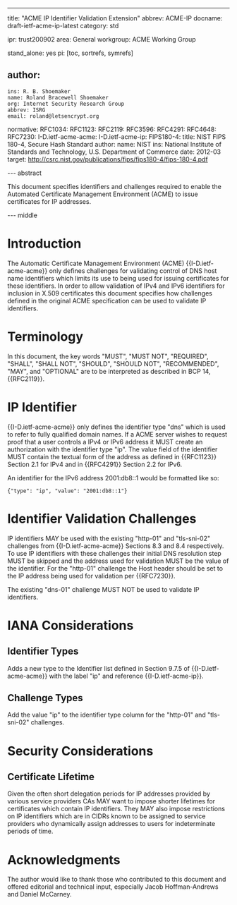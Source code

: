 ---
title: "ACME IP Identifier Validation Extension"
abbrev: ACME-IP
docname: draft-ietf-acme-ip-latest
category: std

ipr: trust200902
area: General
workgroup: ACME Working Group

stand_alone: yes
pi: [toc, sortrefs, symrefs]

author:
 -
    ins: R. B. Shoemaker
    name: Roland Bracewell Shoemaker
    org: Internet Security Research Group
    abbrev: ISRG
    email: roland@letsencrypt.org

normative:
  RFC1034:
  RFC1123:
  RFC2119:
  RFC3596:
  RFC4291:
  RFC4648:
  RFC7230:
  I-D.ietf-acme-acme:
  I-D.ietf-acme-ip:
  FIPS180-4:
    title: NIST FIPS 180-4, Secure Hash Standard
    author:
      name: NIST
      ins: National Institute of Standards and Technology, U.S. Department of Commerce
    date: 2012-03
    target: http://csrc.nist.gov/publications/fips/fips180-4/fips-180-4.pdf

--- abstract

This document specifies identifiers and challenges required to enable the Automated Certificate Management Environment (ACME) to issue certificates for IP addresses.

--- middle

# Introduction

The Automatic Certificate Management Environment (ACME) {{I-D.ietf-acme-acme}} only defines challenges for validating control of DNS host name identifiers which limits its use to being used for issuing certificates for these identifiers. In order to allow validation of IPv4 and IPv6 identifiers for inclusion in X.509 certificates this document specifies how challenges defined in the original ACME specification can be used to validate IP identifiers.

# Terminology

In this document, the key words "MUST", "MUST NOT", "REQUIRED", "SHALL", "SHALL NOT", "SHOULD", "SHOULD NOT", "RECOMMENDED", "MAY", and "OPTIONAL" are to be interpreted as described in BCP 14, {{RFC2119}}.

# IP Identifier

{{I-D.ietf-acme-acme}} only defines the identifier type "dns" which is used to refer to fully qualified domain names. If a ACME server wishes to request proof that a user controls a IPv4 or IPv6 address it MUST create an authorization with the identifier type "ip". The value field of the identifier MUST contain the textual form of the address as defined in {{RFC1123}} Section 2.1 for IPv4 and in {{RFC4291}} Section 2.2 for IPv6.

An identifier for the IPv6 address 2001:db8::1 would be formatted like so:

~~~~~~~~~~
{"type": "ip", "value": "2001:db8::1"}
~~~~~~~~~~

# Identifier Validation Challenges

IP identifiers MAY be used with the existing "http-01" and "tls-sni-02" challenges from {{I-D.ietf-acme-acme}} Sections 8.3 and 8.4 respectively. To use IP identifiers with these challenges their initial DNS resolution step MUST be skipped and the address used for validation MUST be the value of the identifier. For the "http-01" challenge the Host header should be set to the IP address being used for validation per {{RFC7230}}.

The existing "dns-01" challenge MUST NOT be used to validate IP identifiers.

# IANA Considerations

## Identifier Types

Adds a new type to the Identifier list defined in Section 9.7.5 of {{I-D.ietf-acme-acme}} with the label "ip" and reference {{I-D.ietf-acme-ip}}.

## Challenge Types

Add the value "ip" to the identifier type column for the "http-01" and "tls-sni-02" challenges.

# Security Considerations

## Certificate Lifetime

Given the often short delegation periods for IP addresses provided by various service providers CAs MAY want to impose shorter lifetimes for certificates which contain IP identifiers. They MAY also impose restrictions on IP identifiers which are in CIDRs known to be assigned to service providers who dynamically assign addresses to users for indeterminate periods of time.

# Acknowledgments

The author would like to thank those who contributed to this document and offered editorial and technical input, especially Jacob Hoffman-Andrews and Daniel McCarney.

